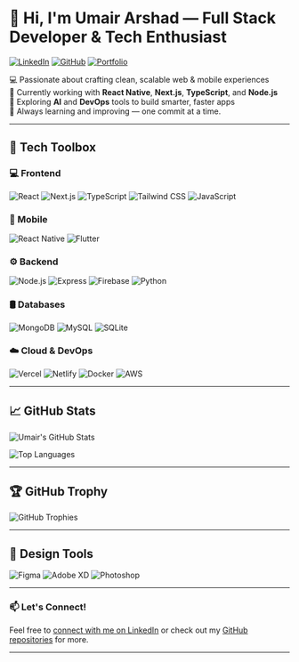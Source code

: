 # 👋 Hi, I'm Umair Arshad — Full Stack Developer & Tech Enthusiast

[![LinkedIn](https://img.shields.io/badge/LinkedIn-0077B5?style=flat-square&logo=linkedin&logoColor=white)](https://www.linkedin.com/in/umair-arshad-6b8ab0b8/)
[![GitHub](https://img.shields.io/badge/GitHub-181717?style=flat-square&logo=github&logoColor=white)](https://github.com/umair-fsd)
[![Portfolio](https://img.shields.io/badge/Portfolio-000?style=flat-square&logo=vercel&logoColor=white)](https://github.com/umair-fsd?tab=repositories)

💻 Passionate about crafting clean, scalable web & mobile experiences  
🚀 Currently working with **React Native**, **Next.js**, **TypeScript**, and **Node.js**  
🌱 Exploring **AI** and **DevOps** tools to build smarter, faster apps  
🧠 Always learning and improving — one commit at a time.

---

## 🧰 Tech Toolbox

### 💻 Frontend
![React](https://img.shields.io/badge/React-61DAFB?style=flat-square&logo=react&logoColor=black)
![Next.js](https://img.shields.io/badge/Next.js-000000?style=flat-square&logo=nextdotjs&logoColor=white)
![TypeScript](https://img.shields.io/badge/TypeScript-007ACC?style=flat-square&logo=typescript&logoColor=white)
![Tailwind CSS](https://img.shields.io/badge/TailwindCSS-38B2AC?style=flat-square&logo=tailwind-css&logoColor=white)
![JavaScript](https://img.shields.io/badge/JavaScript-F7DF1E?style=flat-square&logo=javascript&logoColor=black)

### 📱 Mobile
![React Native](https://img.shields.io/badge/React_Native-20232A?style=flat-square&logo=react&logoColor=61DAFB)
![Flutter](https://img.shields.io/badge/Flutter-02569B?style=flat-square&logo=flutter&logoColor=white)

### ⚙️ Backend
![Node.js](https://img.shields.io/badge/Node.js-339933?style=flat-square&logo=nodedotjs&logoColor=white)
![Express](https://img.shields.io/badge/Express.js-000?style=flat-square&logo=express&logoColor=white)
![Firebase](https://img.shields.io/badge/Firebase-FFCA28?style=flat-square&logo=firebase&logoColor=black)
![Python](https://img.shields.io/badge/Python-3776AB?style=flat-square&logo=python&logoColor=white)

### 🛢 Databases
![MongoDB](https://img.shields.io/badge/MongoDB-47A248?style=flat-square&logo=mongodb&logoColor=white)
![MySQL](https://img.shields.io/badge/MySQL-4479A1?style=flat-square&logo=mysql&logoColor=white)
![SQLite](https://img.shields.io/badge/SQLite-003B57?style=flat-square&logo=sqlite&logoColor=white)

### ☁️ Cloud & DevOps
![Vercel](https://img.shields.io/badge/Vercel-000?style=flat-square&logo=vercel&logoColor=white)
![Netlify](https://img.shields.io/badge/Netlify-00C7B7?style=flat-square&logo=netlify&logoColor=white)
![Docker](https://img.shields.io/badge/Docker-2496ED?style=flat-square&logo=docker&logoColor=white)
![AWS](https://img.shields.io/badge/AWS-FF9900?style=flat-square&logo=amazonaws&logoColor=white)

---

## 📈 GitHub Stats

![Umair's GitHub Stats](https://github-readme-stats.vercel.app/api?username=umair-fsd&show_icons=true&theme=default&hide=stars&count_private=true)

![Top Languages](https://github-readme-stats.vercel.app/api/top-langs/?username=umair-fsd&layout=compact&hide=css,html&langs_count=8)

---

## 🏆 GitHub Trophy

![GitHub Trophies](https://github-profile-trophy.vercel.app/?username=umair-fsd&theme=onedark&margin-w=10&no-frame=true)

---

## 🎨 Design Tools

![Figma](https://img.shields.io/badge/Figma-F24E1E?style=flat-square&logo=figma&logoColor=white)
![Adobe XD](https://img.shields.io/badge/AdobeXD-FF61F6?style=flat-square&logo=adobexd&logoColor=white)
![Photoshop](https://img.shields.io/badge/Photoshop-31A8FF?style=flat-square&logo=adobephotoshop&logoColor=white)

---

### 📫 Let's Connect!

Feel free to [connect with me on LinkedIn](https://www.linkedin.com/in/umair-arshad-6b8ab0b8/) or check out my [GitHub repositories](https://github.com/umair-fsd?tab=repositories) for more.

---
